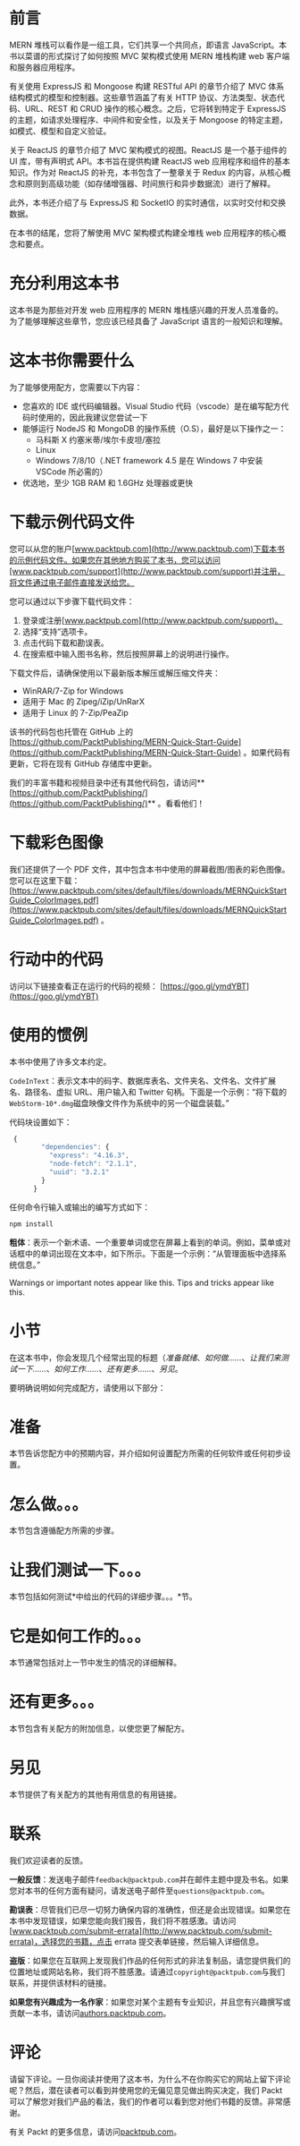 # 前言

MERN 堆栈可以看作是一组工具，它们共享一个共同点，即语言 JavaScript。本书以菜谱的形式探讨了如何按照 MVC 架构模式使用 MERN 堆栈构建 web 客户端和服务器应用程序。

有关使用 ExpressJS 和 Mongoose 构建 RESTful API 的章节介绍了 MVC 体系结构模式的模型和控制器。这些章节涵盖了有关 HTTP 协议、方法类型、状态代码、URL、REST 和 CRUD 操作的核心概念。之后，它将转到特定于 ExpressJS 的主题，如请求处理程序、中间件和安全性，以及关于 Mongoose 的特定主题，如模式、模型和自定义验证。

关于 ReactJS 的章节介绍了 MVC 架构模式的视图。ReactJS 是一个基于组件的 UI 库，带有声明式 API。本书旨在提供构建 ReactJS web 应用程序和组件的基本知识。作为对 ReactJS 的补充，本书包含了一整章关于 Redux 的内容，从核心概念和原则到高级功能（如存储增强器、时间旅行和异步数据流）进行了解释。

此外，本书还介绍了与 ExpressJS 和 SocketIO 的实时通信，以实时交付和交换数据。

在本书的结尾，您将了解使用 MVC 架构模式构建全堆栈 web 应用程序的核心概念和要点。

# 充分利用这本书

这本书是为那些对开发 web 应用程序的 MERN 堆栈感兴趣的开发人员准备的。为了能够理解这些章节，您应该已经具备了 JavaScript 语言的一般知识和理解。

# 这本书你需要什么

为了能够使用配方，您需要以下内容：

*   您喜欢的 IDE 或代码编辑器。Visual Studio 代码（vscode）是在编写配方代码时使用的，因此我建议您尝试一下
*   能够运行 NodeJS 和 MongoDB 的操作系统（O.S），最好是以下操作之一：
    *   马科斯 X 约塞米蒂/埃尔卡皮坦/塞拉
    *   Linux
    *   Windows 7/8/10（.NET framework 4.5 是在 Windows 7 中安装 VSCode 所必需的）
*   优选地，至少 1GB RAM 和 1.6GHz 处理器或更快

# 下载示例代码文件

您可以从您的账户[www.packtpub.com](http://www.packtpub.com)下载本书的示例代码文件。如果您在其他地方购买了本书，您可以访问[www.packtpub.com/support](http://www.packtpub.com/support)并注册，将文件通过电子邮件直接发送给您。

您可以通过以下步骤下载代码文件：

1.  登录或注册[www.packtpub.com](http://www.packtpub.com/support)。
2.  选择“支持”选项卡。
3.  点击代码下载和勘误表。
4.  在搜索框中输入图书名称，然后按照屏幕上的说明进行操作。

下载文件后，请确保使用以下最新版本解压或解压缩文件夹：

*   WinRAR/7-Zip for Windows
*   适用于 Mac 的 Zipeg/iZip/UnRarX
*   适用于 Linux 的 7-Zip/PeaZip

该书的代码包也托管在 GitHub 上的[https://github.com/PacktPublishing/MERN-Quick-Start-Guide](https://github.com/PacktPublishing/MERN-Quick-Start-Guide) 。如果代码有更新，它将在现有 GitHub 存储库中更新。

我们的丰富书籍和视频目录中还有其他代码包，请访问**[https://github.com/PacktPublishing/](https://github.com/PacktPublishing/)** 。看看他们！

# 下载彩色图像

我们还提供了一个 PDF 文件，其中包含本书中使用的屏幕截图/图表的彩色图像。您可以在这里下载：[https://www.packtpub.com/sites/default/files/downloads/MERNQuickStartGuide_ColorImages.pdf](https://www.packtpub.com/sites/default/files/downloads/MERNQuickStartGuide_ColorImages.pdf) 。

# 行动中的代码

访问以下链接查看正在运行的代码的视频：
[https://goo.gl/ymdYBT](https://goo.gl/ymdYBT)

# 使用的惯例

本书中使用了许多文本约定。

`CodeInText`：表示文本中的码字、数据库表名、文件夹名、文件名、文件扩展名、路径名、虚拟 URL、用户输入和 Twitter 句柄。下面是一个示例：“将下载的`WebStorm-10*.dmg`磁盘映像文件作为系统中的另一个磁盘装载。”

代码块设置如下：

```js
 { 
        "dependencies": { 
          "express": "4.16.3", 
          "node-fetch": "2.1.1", 
          "uuid": "3.2.1" 
        } 
      } 
```

任何命令行输入或输出的编写方式如下：

```js
npm install
```

**粗体**：表示一个新术语、一个重要单词或您在屏幕上看到的单词。例如，菜单或对话框中的单词出现在文本中，如下所示。下面是一个示例：“从管理面板中选择系统信息。”

Warnings or important notes appear like this. Tips and tricks appear like this.

# 小节

在这本书中，你会发现几个经常出现的标题（*准备就绪*、*如何做……*、*让我们来测试一下……*、*如何工作……*、*还有更多……*、*另见*。

要明确说明如何完成配方，请使用以下部分：

# 准备

本节告诉您配方中的预期内容，并介绍如何设置配方所需的任何软件或任何初步设置。

# 怎么做。。。

本节包含遵循配方所需的步骤。

# 让我们测试一下。。。

本节包括如何测试*中给出的代码的详细步骤。。。*节。

# 它是如何工作的。。。

本节通常包括对上一节中发生的情况的详细解释。

# 还有更多。。。

本节包含有关配方的附加信息，以使您更了解配方。

# 另见

本节提供了有关配方的其他有用信息的有用链接。

# 联系

我们欢迎读者的反馈。

**一般反馈**：发送电子邮件`feedback@packtpub.com`并在邮件主题中提及书名。如果您对本书的任何方面有疑问，请发送电子邮件至`questions@packtpub.com`。

**勘误表**：尽管我们已尽一切努力确保内容的准确性，但还是会出现错误。如果您在本书中发现错误，如果您能向我们报告，我们将不胜感激。请访问[www.packtpub.com/submit-errata](http://www.packtpub.com/submit-errata)，选择您的书籍，点击 errata 提交表单链接，然后输入详细信息。

**盗版**：如果您在互联网上发现我们作品的任何形式的非法复制品，请您提供我们的位置地址或网站名称，我们将不胜感激。请通过`copyright@packtpub.com`与我们联系，并提供该材料的链接。

**如果您有兴趣成为一名作家**：如果您对某个主题有专业知识，并且您有兴趣撰写或贡献一本书，请访问[authors.packtpub.com](http://authors.packtpub.com/)。

# 评论

请留下评论。一旦你阅读并使用了这本书，为什么不在你购买它的网站上留下评论呢？然后，潜在读者可以看到并使用您的无偏见意见做出购买决定，我们 Packt 可以了解您对我们产品的看法，我们的作者可以看到您对他们书籍的反馈。非常感谢。

有关 Packt 的更多信息，请访问[packtpub.com](https://www.packtpub.com/)。